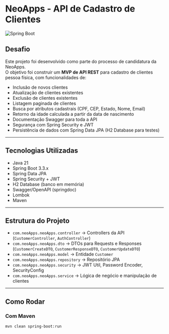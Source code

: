 # NeoApps - API de Cadastro de Clientes

![Spring Boot](https://spring.io/images/projects/spring-boot-4f3e2b22fb2a1c4865f79f5991d7c35e.png)

## Desafio

Este projeto foi desenvolvido como parte do processo de candidatura da NeoApps.  
O objetivo foi construir um **MVP de API REST** para cadastro de clientes pessoa física, com funcionalidades de:

- Inclusão de novos clientes
- Atualização de clientes existentes
- Exclusão de clientes existentes
- Listagem paginada de clientes
- Busca por atributos cadastrais (CPF, CEP, Estado, Nome, Email)
- Retorno da idade calculada a partir da data de nascimento
- Documentação Swagger para toda a API
- Segurança com Spring Security e JWT
- Persistência de dados com Spring Data JPA (H2 Database para testes)

---

## Tecnologias Utilizadas

- Java 21
- Spring Boot 3.3.x
- Spring Data JPA
- Spring Security + JWT
- H2 Database (banco em memória)
- Swagger/OpenAPI (springdoc)
- Lombok
- Maven

---

## Estrutura do Projeto

- `com.neoApps.neoApps.controller` → Controllers da API (`CustomerController`, `AuthController`)
- `com.neoApps.neoApps.dto` → DTOs para Requests e Responses (`CustomerCreateDTO`, `CustomerResponseDTO`, `CustomerUpdateDTO`)
- `com.neoApps.neoApps.model` → Entidade `Customer`
- `com.neoApps.neoApps.repository` → Repositório JPA
- `com.neoApps.neoApps.security` → JWT Util, Password Encoder, SecurityConfig
- `com.neoApps.neoApps.service` → Lógica de negócio e manipulação de clientes

---

## Como Rodar

### Com Maven

```bash
mvn clean spring-boot:run

